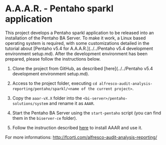 A.A.A.R. - Pentaho sparkl application
===

This project develops a Pentaho sparkl application to be released into an installation of the Pentaho BA Server.
To make it work, a Linux based operating system is required, with some customizations detailed in the tutorial about [Pentaho v5.4 for A.A.A.R.](../../Pentaho v5.4 development environment setup.md).
After the development environment has been prepared, please follow the instructions below.

1) Clone the project from GitHub, as described [here](../../Pentaho v5.4 development environment setup.md).

2) Access to the project folder, executing `cd alfresco-audit-analysis-reporting/pentaho/sparkl/<name of the current project>`.

3) Copy the `aaar-vX.X` folder into the `<bi-server>/pentaho-solutions/system` and rename it as `AAAR`.

4) Start the Pentaho BA Server using the `start-pentaho` script (you can find them in the `biserver-ce` folder).

5) Follow the instruction described [here](http://fcorti.com/alfresco-audit-analysis-reporting/aaar-how-to-install/aaar-install/) to install AAAR and use it.

For more informations:
http://fcorti.com/alfresco-audit-analysis-reporting/
